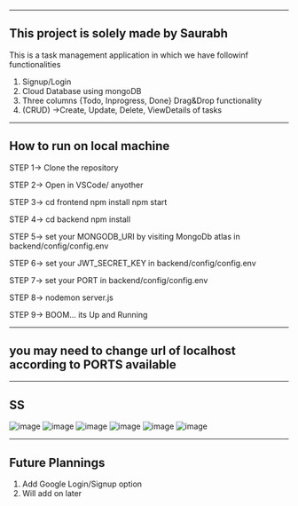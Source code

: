----------------------------------------
This project is solely made by Saurabh
----------------------------------------
This is a task management application 
in which we have followinf functionalities
1. Signup/Login
2. Cloud Database using mongoDB
3. Three columns {Todo, Inprogress, Done} Drag&Drop functionality
4. (CRUD) ->Create, Update, Delete, ViewDetails of tasks


--------------------------------
How to run on local machine
--------------------------------

STEP 1->
Clone the repository

STEP 2->
Open in VSCode/ anyother

STEP 3->
cd frontend
npm install
npm start

STEP 4->
cd backend
npm install

STEP 5->
set your MONGODB_URI by visiting MongoDb atlas 
in backend/config/config.env

STEP 6->
set your JWT_SECRET_KEY in backend/config/config.env

STEP 7->
set your PORT in backend/config/config.env

 
STEP 8->
nodemon server.js

STEP 9->
BOOM... its Up and Running

-------------------------------------
you may need to change url of localhost according to PORTS available
-------------------------------------
------------------------------------
SS
------------------------------------
![image](https://github.com/user-attachments/assets/6581d018-f983-449f-8e4f-35827ac25d85)
![image](https://github.com/user-attachments/assets/96c5ca92-e136-4bbd-bec9-6ba649987ed0)
![image](https://github.com/user-attachments/assets/59da5788-8b74-4878-ac42-76c4f8bcd62d)
![image](https://github.com/user-attachments/assets/e6b31492-b7bc-4a38-a53d-2786bb0bc53a)
![image](https://github.com/user-attachments/assets/0fdb4172-0117-4364-b1bc-8ce24a7bddde)
![image](https://github.com/user-attachments/assets/1a188406-a20e-4b31-8ee8-4f6530d0badb)









-------------------------------------
Future Plannings 
-------------------------------------
1. Add Google Login/Signup option
2. Will add on later
